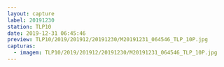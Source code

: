 ```yaml
---
layout: capture
label: 20191230
station: TLP10
date: 2019-12-31 06:45:46
preview: TLP10/2019/201912/20191230/M20191231_064546_TLP_10P.jpg
capturas:
  - imagem: TLP10/2019/201912/20191230/M20191231_064546_TLP_10P.jpg
---
```

